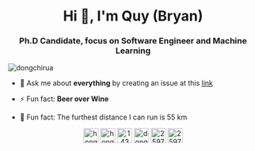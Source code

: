 <h1 align="center">Hi 👋, I'm Quy (Bryan)</h1>
<h3 align="center">Ph.D Candidate, focus on Software Engineer and Machine Learning</h3>

<p align="left"> <img src="https://komarev.com/ghpvc/?username=dongchirua" alt="dongchirua" /> </p>

- 💬 Ask me about **everything** by creating an issue at this [link](https://github.com/dongchirua/dongchirua/issues)

- ⚡ Fun fact: **Beer over Wine**

- 🏃 Fun fact: The furthest distance I can run is 55 km

<p align="center">
<a href="https://www.buymeacoffee.com/dongchirua" target="blank"><img align="center" src="https://cdn.simpleicons.org/buymeacoffee" alt="hongquy" height="30" width="30" /></a>
<a href="https://linkedin.com/in/hongquy" target="blank"><img align="center" src="https://cdn.simpleicons.org/linkedin" alt="hongquy" height="30" width="30" /></a>
<a href="https://stackoverflow.com/users/1432142" target="blank"><img align="center" src="https://cdn.simpleicons.org/stackoverflow" alt="1432142" height="30" width="30" /></a>
<a href="https://instagram.com/dongchirua" target="blank"><img align="center" src="https://cdn.simpleicons.org/instagram" alt="dongchirua" height="30" width="30" /></a>
<a href="https://www.strava.com/athletes/25976470" target="blank"><img align="center" src="https://cdn.simpleicons.org/strava" alt="25976470" height="30" width="30" /></a>
<a href="https://orcid.org/my-orcid?orcid=0000-0003-0905-6011" target="blank"><img align="center" src="https://cdn.simpleicons.org/orcid" alt="25976470" height="30" width="30" /></a>
</p>
